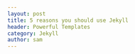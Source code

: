 ```yaml
---
layout: post
title: 5 reasons you should use Jekyll
header: Powerful Templates
category: Jekyll
author: sam
---
```

